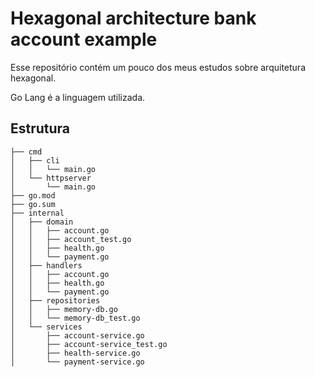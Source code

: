 # Hexagonal architecture bank account example

Esse repositório contém um pouco dos meus estudos sobre arquitetura hexagonal.

Go Lang é a linguagem utilizada.

## Estrutura

```
├── cmd
│   ├── cli
│   │   └── main.go
│   └── httpserver
│       └── main.go
├── go.mod
├── go.sum
├── internal
│   ├── domain
│   │   ├── account.go
│   │   ├── account_test.go
│   │   ├── health.go
│   │   └── payment.go
│   ├── handlers
│   │   ├── account.go
│   │   ├── health.go
│   │   └── payment.go
│   ├── repositories
│   │   ├── memory-db.go
│   │   └── memory-db_test.go
│   └── services
│       ├── account-service.go
│       ├── account-service_test.go
│       ├── health-service.go
│       └── payment-service.go
```
